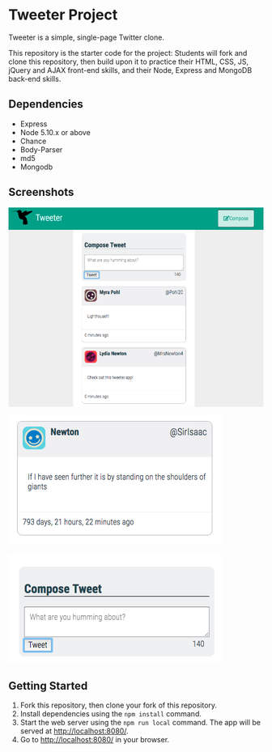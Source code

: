 # Tweeter Project

Tweeter is a simple, single-page Twitter clone.

This repository is the starter code for the project: Students will fork and clone this repository, then build upon it to practice their HTML, CSS, JS, jQuery and AJAX front-end skills, and their Node, Express and MongoDB back-end skills.

## Dependencies

- Express
- Node 5.10.x or above
- Chance
- Body-Parser
- md5
- Mongodb

## Screenshots
!["Screenshot of tweeter home page"](https://github.com/thomaszs/tweeter/blob/master/docs/Tweet-page.png?raw=true)

!["Screenshot of tweet"](https://github.com/thomaszs/tweeter/blob/master/docs/Tweets.png?raw=true) 

!["Screenshot of tweet compose box"](https://github.com/thomaszs/tweeter/blob/master/docs/Tweet-box.png?raw=true)

## Getting Started

1. Fork this repository, then clone your fork of this repository.
2. Install dependencies using the `npm install` command.
3. Start the web server using the `npm run local` command. The app will be served at <http://localhost:8080/>.
4. Go to <http://localhost:8080/> in your browser.